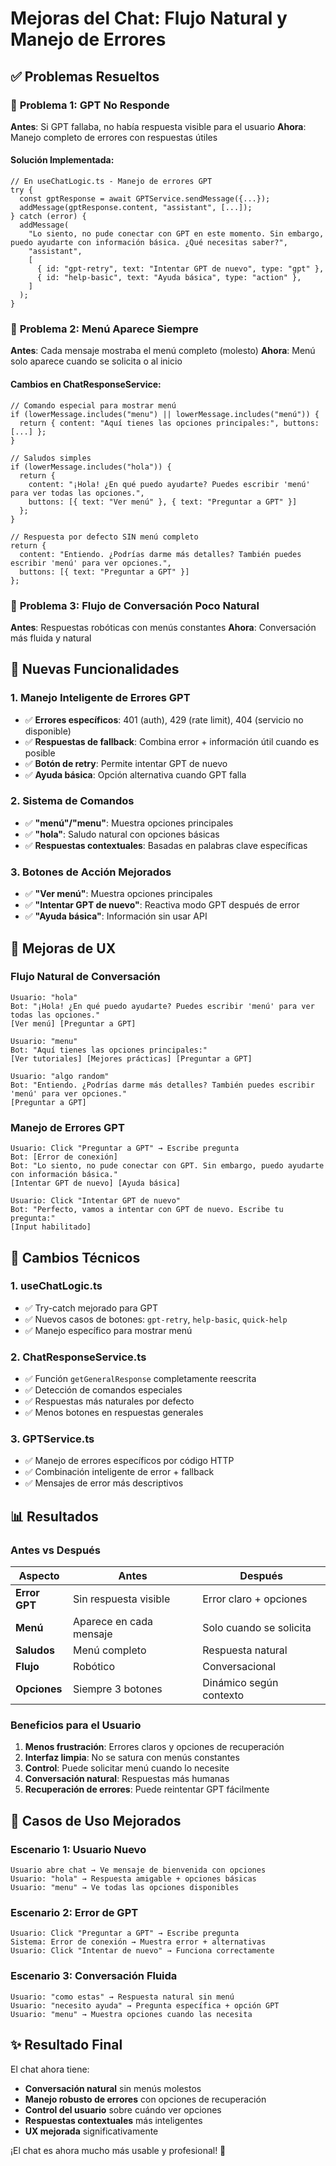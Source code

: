 # Mejoras del Chat: Flujo Natural y Manejo de Errores

## ✅ Problemas Resueltos

### 🎯 **Problema 1: GPT No Responde**

**Antes**: Si GPT fallaba, no había respuesta visible para el usuario
**Ahora**: Manejo completo de errores con respuestas útiles

#### Solución Implementada:

```tsx
// En useChatLogic.ts - Manejo de errores GPT
try {
  const gptResponse = await GPTService.sendMessage({...});
  addMessage(gptResponse.content, "assistant", [...]);
} catch (error) {
  addMessage(
    "Lo siento, no pude conectar con GPT en este momento. Sin embargo, puedo ayudarte con información básica. ¿Qué necesitas saber?",
    "assistant",
    [
      { id: "gpt-retry", text: "Intentar GPT de nuevo", type: "gpt" },
      { id: "help-basic", text: "Ayuda básica", type: "action" },
    ]
  );
}
```

### 🎯 **Problema 2: Menú Aparece Siempre**

**Antes**: Cada mensaje mostraba el menú completo (molesto)
**Ahora**: Menú solo aparece cuando se solicita o al inicio

#### Cambios en ChatResponseService:

```tsx
// Comando especial para mostrar menú
if (lowerMessage.includes("menu") || lowerMessage.includes("menú")) {
  return { content: "Aquí tienes las opciones principales:", buttons: [...] };
}

// Saludos simples
if (lowerMessage.includes("hola")) {
  return {
    content: "¡Hola! ¿En qué puedo ayudarte? Puedes escribir 'menú' para ver todas las opciones.",
    buttons: [{ text: "Ver menú" }, { text: "Preguntar a GPT" }]
  };
}

// Respuesta por defecto SIN menú completo
return {
  content: "Entiendo. ¿Podrías darme más detalles? También puedes escribir 'menú' para ver opciones.",
  buttons: [{ text: "Preguntar a GPT" }]
};
```

### 🎯 **Problema 3: Flujo de Conversación Poco Natural**

**Antes**: Respuestas robóticas con menús constantes
**Ahora**: Conversación más fluida y natural

## 🚀 Nuevas Funcionalidades

### 1. **Manejo Inteligente de Errores GPT**

- ✅ **Errores específicos**: 401 (auth), 429 (rate limit), 404 (servicio no disponible)
- ✅ **Respuestas de fallback**: Combina error + información útil cuando es posible
- ✅ **Botón de retry**: Permite intentar GPT de nuevo
- ✅ **Ayuda básica**: Opción alternativa cuando GPT falla

### 2. **Sistema de Comandos**

- ✅ **"menú"/"menu"**: Muestra opciones principales
- ✅ **"hola"**: Saludo natural con opciones básicas
- ✅ **Respuestas contextuales**: Basadas en palabras clave específicas

### 3. **Botones de Acción Mejorados**

- ✅ **"Ver menú"**: Muestra opciones principales
- ✅ **"Intentar GPT de nuevo"**: Reactiva modo GPT después de error
- ✅ **"Ayuda básica"**: Información sin usar API

## 🎨 Mejoras de UX

### Flujo Natural de Conversación

```
Usuario: "hola"
Bot: "¡Hola! ¿En qué puedo ayudarte? Puedes escribir 'menú' para ver todas las opciones."
[Ver menú] [Preguntar a GPT]

Usuario: "menu"
Bot: "Aquí tienes las opciones principales:"
[Ver tutoriales] [Mejores prácticas] [Preguntar a GPT]

Usuario: "algo random"
Bot: "Entiendo. ¿Podrías darme más detalles? También puedes escribir 'menú' para ver opciones."
[Preguntar a GPT]
```

### Manejo de Errores GPT

```
Usuario: Click "Preguntar a GPT" → Escribe pregunta
Bot: [Error de conexión]
Bot: "Lo siento, no pude conectar con GPT. Sin embargo, puedo ayudarte con información básica."
[Intentar GPT de nuevo] [Ayuda básica]

Usuario: Click "Intentar GPT de nuevo"
Bot: "Perfecto, vamos a intentar con GPT de nuevo. Escribe tu pregunta:"
[Input habilitado]
```

## 🔧 Cambios Técnicos

### 1. **useChatLogic.ts**

- ✅ Try-catch mejorado para GPT
- ✅ Nuevos casos de botones: `gpt-retry`, `help-basic`, `quick-help`
- ✅ Manejo específico para mostrar menú

### 2. **ChatResponseService.ts**

- ✅ Función `getGeneralResponse` completamente reescrita
- ✅ Detección de comandos especiales
- ✅ Respuestas más naturales por defecto
- ✅ Menos botones en respuestas generales

### 3. **GPTService.ts**

- ✅ Manejo de errores específicos por código HTTP
- ✅ Combinación inteligente de error + fallback
- ✅ Mensajes de error más descriptivos

## 📊 Resultados

### Antes vs Después

| Aspecto       | Antes                   | Después                 |
| ------------- | ----------------------- | ----------------------- |
| **Error GPT** | Sin respuesta visible   | Error claro + opciones  |
| **Menú**      | Aparece en cada mensaje | Solo cuando se solicita |
| **Saludos**   | Menú completo           | Respuesta natural       |
| **Flujo**     | Robótico                | Conversacional          |
| **Opciones**  | Siempre 3 botones       | Dinámico según contexto |

### Beneficios para el Usuario

1. **Menos frustración**: Errores claros y opciones de recuperación
2. **Interfaz limpia**: No se satura con menús constantes
3. **Control**: Puede solicitar menú cuando lo necesite
4. **Conversación natural**: Respuestas más humanas
5. **Recuperación de errores**: Puede reintentar GPT fácilmente

## 🎯 Casos de Uso Mejorados

### Escenario 1: Usuario Nuevo

```
Usuario abre chat → Ve mensaje de bienvenida con opciones
Usuario: "hola" → Respuesta amigable + opciones básicas
Usuario: "menu" → Ve todas las opciones disponibles
```

### Escenario 2: Error de GPT

```
Usuario: Click "Preguntar a GPT" → Escribe pregunta
Sistema: Error de conexión → Muestra error + alternativas
Usuario: Click "Intentar de nuevo" → Funciona correctamente
```

### Escenario 3: Conversación Fluida

```
Usuario: "como estas" → Respuesta natural sin menú
Usuario: "necesito ayuda" → Pregunta específica + opción GPT
Usuario: "menu" → Muestra opciones cuando las necesita
```

## ✨ Resultado Final

El chat ahora tiene:

- **Conversación natural** sin menús molestos
- **Manejo robusto de errores** con opciones de recuperación
- **Control del usuario** sobre cuándo ver opciones
- **Respuestas contextuales** más inteligentes
- **UX mejorada** significativamente

¡El chat es ahora mucho más usable y profesional! 🎉
